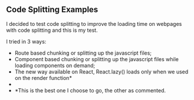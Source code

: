 ## Code Splitting Examples

I decided to test code splitting to improve the loading time on webpages with code splitting and this is my test.

I tried in 3 ways: 
- Route based chunking or splitting up the javascript files;
- Component based chunking or splitting up the javascript files while loading components on demand;
- The new way available on React, React.lazy() loads only when we used on the render function*
- 
- *This is the best one I choose to go, the other as commented.